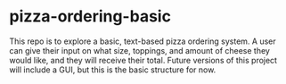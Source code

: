# pizza-ordering-basic

This repo is to explore a basic, text-based pizza ordering system. A user can give their input on what size, toppings, and amount of cheese they would like, and they will receive their total. Future versions of this project will include a GUI, but this is the basic structure for now.
